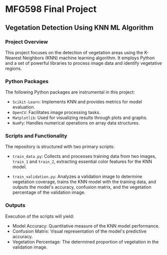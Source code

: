 # MFG598 Final Project

## Vegetation Detection Using KNN ML Algorithm

### Project Overview

This project focuses on the detection of vegetation areas using the K-Nearest Neighbors (KNN) machine learning algorithm. It employs Python and a set of powerful libraries to process image data and identify vegetative regions.

### Python Packages

The following Python packages are instrumental in this project:

- `Scikit-Learn`: Implements KNN and provides metrics for model evaluation.
- `OpenCV`: Facilitates image processing tasks.
- `Matplotlib`: Used for visualizing results through plots and graphs.
- `NumPy`: Handles numerical operations on array data structures.

### Scripts and Functionality

The repository is structured with two primary scripts:

- `train_data.py`: Collects and processes training data from two images, `train_1` and `train_2`, extracting essential color features for the KNN model.

- `train_validation.py`: Analyzes a validation image to determine vegetation coverage, trains the KNN model with the training data, and outputs the model's accuracy, confusion matrix, and the vegetation percentage of the validation image.

### Outputs

Execution of the scripts will yield:

- Model Accuracy: Quantitative measure of the KNN model performance.
- Confusion Matrix: Visual representation of the model's predictive accuracy.
- Vegetation Percentage: The determined proportion of vegetation in the validation image.

